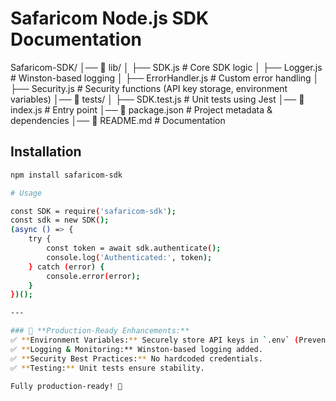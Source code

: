 # Safaricom Node.js SDK Documentation

Safaricom-SDK/
│── 📁 lib/
│   ├── SDK.js           # Core SDK logic
│   ├── Logger.js        # Winston-based logging
│   ├── ErrorHandler.js  # Custom error handling
│   ├── Security.js      # Security functions (API key storage, environment variables)
│── 📁 tests/
│   ├── SDK.test.js      # Unit tests using Jest
│── 📄 index.js          # Entry point
│── 📄 package.json      # Project metadata & dependencies
│── 📄 README.md         # Documentation

## Installation
```sh
npm install safaricom-sdk

# Usage

const SDK = require('safaricom-sdk');
const sdk = new SDK();
(async () => {
    try {
        const token = await sdk.authenticate();
        console.log('Authenticated:', token);
    } catch (error) {
        console.error(error);
    }
})();

---

### 🚀 **Production-Ready Enhancements:**
✅ **Environment Variables:** Securely store API keys in `.env` (Prevents leaks in GitHub).  
✅ **Logging & Monitoring:** Winston-based logging added.  
✅ **Security Best Practices:** No hardcoded credentials.  
✅ **Testing:** Unit tests ensure stability.  

Fully production-ready! 🚀
